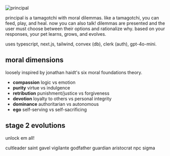 ![principal](https://github.com/user-attachments/assets/01bee0fe-9d5d-499a-a3ae-883a7d3effa3)

principal is a tamagotchi with moral dilemmas. like a tamagotchi, you can feed, play, and heal. now you can also talk! dilemmas are presented and the user must choose between their options and rationalize why. based on your responses, your pet learns, grows, and evolves.

uses typescript, next.js, tailwind, convex (db), clerk (auth), gpt-4o-mini.

## moral dimensions
loosely inspired by jonathan haidt's six moral foundations theory.

- **compassion** logic vs emotion
- **purity** virtue vs indulgence
- **retribution** punishment/justice vs forgiveness
- **devotion** loyalty to others vs personal integrity
- **dominance** authoritarian vs autonomous
- **ego** self-serving vs self-sacrificing

## stage 2 evolutions
unlock em all!

cultleader 
saint
gavel
vigilante
godfather
guardian
aristocrat
npc
sigma
